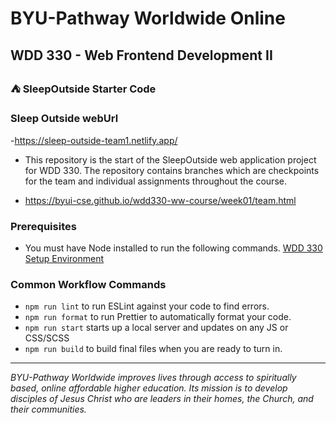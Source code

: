 # BYU-Pathway Worldwide Online
## WDD 330 - Web Frontend Development II

### ⛺ SleepOutside Starter Code
### Sleep Outside webUrl
-https://sleep-outside-team1.netlify.app/

 - This repository is the start of the SleepOutside web application project for WDD 330. The repository contains branches which are checkpoints for the team and individual assignments throughout the course.

 - https://byui-cse.github.io/wdd330-ww-course/week01/team.html

### Prerequisites

- You must have Node installed to run the following commands.
[WDD 330 Setup Environment](https://byui-cse.github.io/wdd330-ww-course/intro/) 

### Common Workflow Commands

- `npm run lint` to run ESLint against your code to find errors.
- `npm run format` to run Prettier to automatically format your code.
- `npm run start` starts up a local server and updates on any JS or CSS/SCSS 
- `npm run build` to build final files when you are ready to turn in.


---
_BYU-Pathway Worldwide improves lives through access to spiritually based, online affordable higher education. Its mission is to develop disciples of Jesus Christ who are leaders in their homes, the Church, and their communities._




